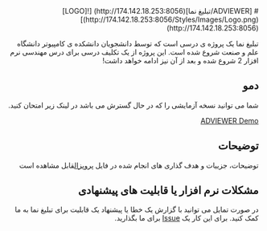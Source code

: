 ﻿<div dir="rtl">
# [ADVIEWER/تبلیغ نما](http://174.142.18.253:8056) [![LOGO](http://174.142.18.253:8056/Styles/Images/Logo.png)](http://174.142.18.253:8056)

تبلیغ نما یک پروژه ی درسی است که توسط دانشجویان دانشکده ی کامپیوتر دانشگاه علم و صنعت شروع شده است. این پروژه از یک تکلیف درسی برای درس مهندسی نرم افزار 2 شروع شده و بعد از آن نیز ادامه خواهد داشت!

## دمو

شما می توانید نسخه آزمایشی را که در حال گسترش می باشد در لینک زیر امتحان کنید.

[ADVIEWER Demo](http://174.142.18.253:8056)

## توضیحات

توضیحات، جزییات و هدف گذاری های انجام شده در فایل [پروپزال](https://github.com/sadeghboorooni/GroupA/blob/master/Proposal.pdf)قابل مشاهده است

## مشکلات نرم افزار یا قابلیت های پیشنهادی

در صورت تمایل می توانید با گزارش یک خطا یا پیشنهاد یک قابلیت برای تبلیغ نما به ما کمک کنید. برای این کار یک [Issue](https://github.com/sadeghboorooni/GroupA/issues) برای ما بگذارید.

</div>